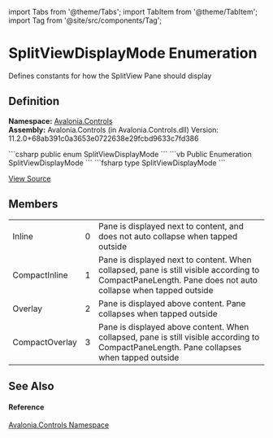 import Tabs from '@theme/Tabs'; 
import TabItem from '@theme/TabItem'; 
import Tag from '@site/src/components/Tag'; 

# SplitViewDisplayMode Enumeration


Defines constants for how the SplitView Pane should display



## Definition
**Namespace:** <a href="N_Avalonia_Controls">Avalonia.Controls</a>  
**Assembly:** Avalonia.Controls (in Avalonia.Controls.dll) Version: 11.2.0+68ab391c0a3653e0722638e29fcbd9633c7fd386

<Tabs groupId="api-code-preview">
<TabItem value="csharp" label="C#">
```csharp
public enum SplitViewDisplayMode
```
</TabItem>
<TabItem value="vb" label="VB">
```vb
Public Enumeration SplitViewDisplayMode
```
</TabItem>
<TabItem value="fsharp" label="F#">
```fsharp
type SplitViewDisplayMode
```
</TabItem>
</Tabs>



<a href="https://github.com/AvaloniaUI/Avalonia/tree/master/srcAvalonia.Controls/SplitView/SplitViewDisplayMode.cs" title="View the source code">View Source</a>



## Members
<table>
<tr>
<td>Inline</td>
<td>0</td>
<td>Pane is displayed next to content, and does not auto collapse when tapped outside</td>
</tr>
<tr>
<td>CompactInline</td>
<td>1</td>
<td>Pane is displayed next to content. When collapsed, pane is still visible according to CompactPaneLength. Pane does not auto collapse when tapped outside</td>
</tr>
<tr>
<td>Overlay</td>
<td>2</td>
<td>Pane is displayed above content. Pane collapses when tapped outside</td>
</tr>
<tr>
<td>CompactOverlay</td>
<td>3</td>
<td>Pane is displayed above content. When collapsed, pane is still visible according to CompactPaneLength. Pane collapses when tapped outside</td>
</tr>
</table>

## See Also


#### Reference
<a href="N_Avalonia_Controls">Avalonia.Controls Namespace</a>  
